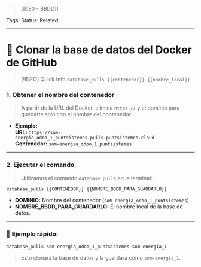 > [[080 - BBDD]]

Tags:
Status: 
Related: 

___
# 🌱 **Clonar la base de datos del Docker de GitHub**


> [!INFO] Quick Info
> `database_pulls {{contenedor}} {{nombre_local}}`

### 1️. **Obtener el nombre del contenedor**

> A partir de la URL del Docker, elimina `https://` y el dominio para quedarte solo con el nombre del contenedor.

- **Ejemplo:**  
    **URL:** `https://som-energia_odoo_1_puntsistemes.pulls.puntsistemes.cloud`  
    **Contenedor:** `som-energia_odoo_1_puntsistemes`

---
### 2️. **Ejecutar el comando**

> Utilizamos el comando `database_pulls` en la terminal:

```sh
database_pulls {{CONTENEDOR}} {{NOMBRE_BBDD_PARA_GUARDARLO}}
```

- **DOMINIO:** Nombre del contenedor (`som-energia_odoo_1_puntsistemes`)
- **NOMBRE_BBDD_PARA_GUARDARLO:** El nombre local de la base de datos.

---
### 🔧 **Ejemplo rápido:**

```
database_pulls som-energia_odoo_1_puntsistemes som-energia_1
```

> Esto clonará la base de datos y la guardará como `som-energia_1`.
